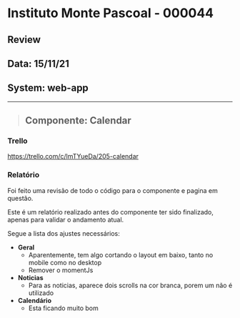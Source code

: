 # Instituto Monte Pascoal - 000044

## **Review**
## Data: 15/11/21
## System: web-app

***

> ## Componente: Calendar

### Trello
https://trello.com/c/lmTYueDa/205-calendar  

### Relatório  
Foi feito uma revisão de todo o código para o componente e pagina em questão.  

Este é um relatório realizado antes do componente ter sido finalizado, apenas para validar o andamento atual.  

<!-- O resultado foi que o componente foi **APROVADO** e o mesmo será movido para "Revisão Aprovada* e entrará em produção no proximo deploy.   -->

<!-- O resultado foi que a revisão foi **REPROVADA**, sendo necessário alguns ajustes para conclusão. -->

Segue a lista dos ajustes necessários:

- **Geral**
  - Aparentemente, tem algo cortando o layout em baixo, tanto no mobile como no desktop  
  - Remover o momentJs
- **Noticias**
  - Para as noticias, aparece dois scrolls na cor branca, porem um não é utilizado  
- **Calendário**
  - Esta ficando muito bom